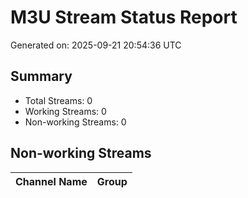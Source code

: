 # M3U Stream Status Report

Generated on: 2025-09-21 20:54:36 UTC

## Summary
- Total Streams: 0
- Working Streams: 0
- Non-working Streams: 0

## Non-working Streams

| Channel Name | Group |
|-------------|-------|

